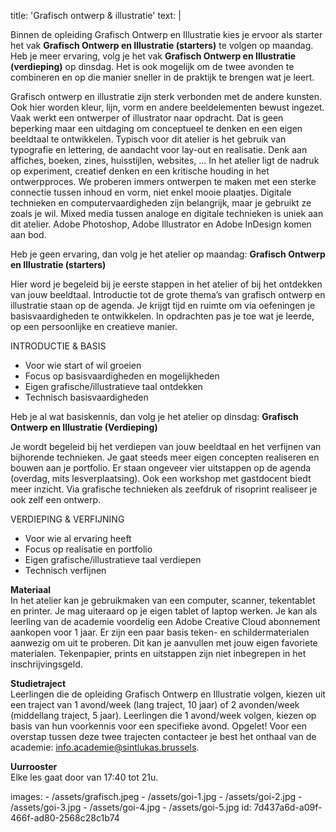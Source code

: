 title: 'Grafisch ontwerp & illustratie'
text: |
  <p>
  	Binnen de opleiding Grafisch Ontwerp en Illustratie kies je ervoor als starter het vak <strong>Grafisch Ontwerp en Illustratie (starters)</strong> te volgen op maandag. Heb je meer ervaring, volg je het vak <strong>Grafisch Ontwerp en Illustratie (verdieping)</strong> op dinsdag. Het is ook mogelijk om de twee avonden te combineren en op die manier sneller in de praktijk te brengen wat je leert.
  </p>
  <p>
  	Grafisch ontwerp en illustratie zijn sterk verbonden met de andere kunsten. Ook hier worden kleur, lijn, vorm en andere beeldelementen bewust ingezet. Vaak werkt een ontwerper of illustrator naar opdracht. Dat is geen beperking maar een uitdaging om conceptueel te denken en een eigen beeldtaal te ontwikkelen. Typisch voor dit atelier is het gebruik van typografie en lettering, de aandacht voor lay-out en realisatie. Denk aan affiches, boeken, zines, huisstijlen, websites, … In het atelier ligt de nadruk op experiment, creatief denken en een kritische houding in het ontwerpproces. We proberen immers ontwerpen te maken met een sterke connectie tussen inhoud en vorm, niet enkel mooie plaatjes. Digitale technieken en computervaardigheden zijn belangrijk, maar je gebruikt ze zoals je wil. Mixed media tussen analoge en digitale technieken is uniek aan dit atelier. Adobe Photoshop, Adobe Illustrator en Adobe InDesign komen aan bod.
  </p>
  <p>
  	Heb je geen ervaring, dan volg je het atelier op maandag: <strong>Grafisch Ontwerp en Illustratie (starters)
  	</strong>
  </p>
  <p>
  	Hier word je begeleid bij je eerste stappen in het atelier of bij het ontdekken van jouw beeldtaal. Introductie tot de grote thema’s van grafisch ontwerp en illustratie staan op de agenda. Je krijgt tijd en ruimte om via oefeningen je basisvaardigheden te ontwikkelen. In opdrachten pas je toe wat je leerde, op een persoonlijke en creatieve manier.
  </p>
  <p>
  	INTRODUCTIE & BASIS
  </p>
  <ul>
  	<li>Voor wie start of wil groeien</li>
  	<li>Focus op basisvaardigheden en mogelijkheden</li>
  	<li>Eigen grafische/illustratieve taal ontdekken</li>
  	<li>Technisch basisvaardigheden</li>
  </ul>
  <p>
  	Heb je al wat basiskennis, dan volg je het atelier op dinsdag: <strong>Grafisch Ontwerp en Illustratie (Verdieping)</strong>
  </p>
  <p>Je wordt begeleid bij het verdiepen van jouw beeldtaal en het verfijnen van bijhorende technieken. Je gaat steeds meer eigen concepten realiseren en bouwen aan je portfolio. Er staan ongeveer vier uitstappen op de agenda (overdag, mits lesverplaatsing). Ook een workshop met gastdocent biedt meer inzicht. Via grafische technieken als zeefdruk of risoprint realiseer je ook zelf een ontwerp.
  </p>
  <p>
  	VERDIEPING & VERFIJNING
  </p>
  <ul>
  	<li>Voor wie al ervaring heeft</li>
  	<li>Focus op realisatie en portfolio</li>
  	<li>Eigen grafische/illustratieve taal verdiepen</li>
  	<li>Technisch verfijnen</li>
  </ul>
  <p>
  	<strong>Materiaal</strong><br>
  	In het atelier kan je gebruikmaken van een computer, scanner, tekentablet en printer. Je mag uiteraard op je eigen tablet of laptop werken. Je kan als leerling van de academie voordelig een Adobe Creative Cloud abonnement aankopen voor 1 jaar. Er zijn een paar basis teken- en schildermaterialen aanwezig om uit te proberen. Dit kan je aanvullen met jouw eigen favoriete materialen. Tekenpapier, prints en uitstappen zijn niet inbegrepen in het inschrijvingsgeld.
  </p>
  <p>
  	<strong>Studietraject</strong><br>
  	Leerlingen die de opleiding Grafisch Ontwerp en Illustratie volgen, kiezen uit een traject van 1 avond/week (lang traject, 10 jaar) of 2 avonden/week (middellang traject, 5 jaar). Leerlingen die 1 avond/week volgen, kiezen op basis van hun voorkennis voor een specifieke avond. Opgelet! Voor een overstap tussen deze twee trajecten contacteer je best het onthaal van de academie: <a href="mailto:info.academie@sintlukas.brussels">info.academie@sintlukas.brussels</a>.
  </p>
  <p>
  	<strong>Uurrooster</strong><br>
  	Elke les gaat door van 17:40 tot 21u.
  </p>
images:
  - /assets/grafisch.jpeg
  - /assets/goi-1.jpg
  - /assets/goi-2.jpg
  - /assets/goi-3.jpg
  - /assets/goi-4.jpg
  - /assets/goi-5.jpg
id: 7d437a6d-a09f-466f-ad80-2568c28c1b74
